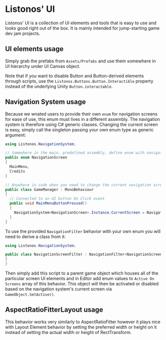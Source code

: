 # Listonos' UI

Listonos' UI is a collection of UI elements and tools that is easy to use and looks good right out of the box. It is mainly intended for jump-starting game dev jam projects.

## UI elements usage

Simply grab the prefabs from `Assets/Prefabs` and use them somewhere in UI hierarchy under UI Canvas object.

Note that if you want to disable Button and Button-derived elements through scripts, use the `Listonos.Buttons.Button.Interactible` property instead of the underlying Unity `Button.interactable`.

## Navigation System usage

Because we wnated users to provide their own `enum` for navigation screens for ease of use, this enum must lives in a different assembly. The navigation system is therefore using C# generic classes. Changing the current screen is easy, simply call the singleton passing your own enum type as generic argument:

```C#
using Listonos.NavigationSystem;

// Somewhere in the main, predefined assembly, define enum with navigation screens
public enum NavigationScreen
{
  MainMenu,
  Credits
}

// Anywhere in code when you need to change the current navigation screen, such when a menu button is pressed, call NavigationSystem singleton
public class GameManager : MonoBehaviour
{
  // Connected to an UI button On Click event
  public void MainMenuButtonPressed()
  {
    NavigationSystem<NavigationScreen>.Instance.CurrentScreen = NavigationScreen.MainMenu;
  }
}
```

To use the provided `NavigationFilter` behavior with your own enum you will need to derive a class from it:

```C#
using Listonos.NavigationSystem;

public class NavigationScreenFilter : NavigationFilter<NavigationScreen>
{
}
```

Then simply add this script to a parent game object which houses all of the particular screen UI elements and in Editor add enum values to `Active On Screens` array of this behavior. This object will then be activated or disabled based on the navigation system's current screen via `GameObject.SetActive()`.

## AspectRatioFitterLayout usage

This behavior works very similarly to AspectRatioFitter however it plays nice with Layout Element behavior by setting the preferred width or height on it instead of setting the actual width or height of RectTransform.